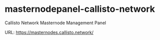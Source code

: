 # masternodepanel-callisto-network
Callisto Network Masternode Management Panel

URL: https://masternodes.callisto.network/
